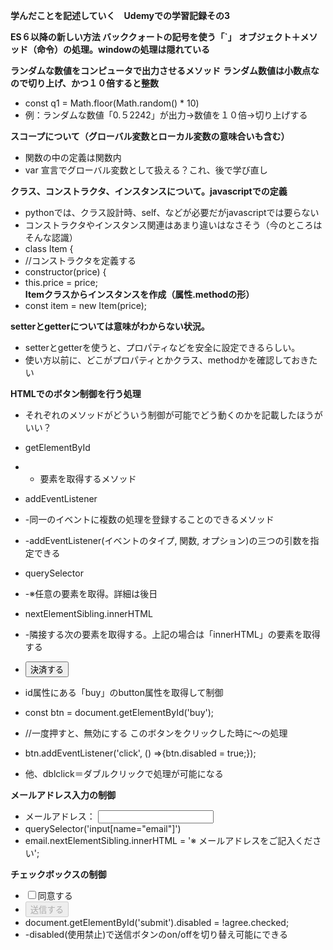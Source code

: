 **学んだことを記述していく　Udemyでの学習記録その3**

**ES６以降の新しい方法 バッククォートの記号を使う「`」**
**オブジェクト＋メソッド（命令）の処理。windowの処理は隠れている**

**ランダムな数値をコンピュータで出力させるメソッド**
**ランダム数値は小数点なので切り上げ、かつ１０倍すると整数**
- const q1 = Math.floor(Math.random() * 10)
- 例：ランダムな数値「0.５2242」が出力→数値を１０倍→切り上げする

**スコープについて（グローバル変数とローカル変数の意味合いも含む）**
- 関数の中の定義は関数内
- var 宣言でグローバル変数として扱える？これ、後で学び直し

**クラス、コンストラクタ、インスタンスについて。javascriptでの定義**
- pythonでは、クラス設計時、self、などが必要だがjavascriptでは要らない
- コンストラクタやインスタンス関連はあまり違いはなさそう（今のところはそんな認識）
- class Item {
- //コンストラクタを定義する
- constructor(price) {
- this.price = price;
**Itemクラスからインスタンスを作成（属性.methodの形）**
- const item = new Item(price);

**setterとgetterについては意味がわからない状況。**
- setterとgetterを使うと、プロパティなどを安全に設定できるらしい。
- 使い方以前に、どこがプロパティとかクラス、methodかを確認しておきたい

**HTMLでのボタン制御を行う処理**
- それぞれのメソッドがどういう制御が可能でどう動くのかを記載したほうがいい？
- getElementById
- - 要素を取得するメソッド
- addEventListener
- -同一のイベントに複数の処理を登録することのできるメソッド
- -addEventListener(イベントのタイプ, 関数, オプション)の三つの引数を指定できる
- querySelector
- -※任意の要素を取得。詳細は後日
- nextElementSibling.innerHTML
- -隣接する次の要素を取得する。上記の場合は「innerHTML」の要素を取得する


- <button id="buy">決済する</button>
- id属性にある「buy」のbutton属性を取得して制御
- const btn = document.getElementById('buy');
- //一度押すと、無効にする このボタンをクリックした時に〜の処理
- btn.addEventListener('click', () =>{btn.disabled = true;});
- 他、dblclick＝ダブルクリックで処理が可能になる


**メールアドレス入力の制御**
- メールアドレス： <input type="email" name="email" id="">
- querySelector('input[name="email"]')
- email.nextElementSibling.innerHTML = '※ メールアドレスをご記入ください';


**チェックボックスの制御**
- <input type="checkbox" name="agree" id="agree">同意する
- <button id="submit" disabled>送信する</button>
- document.getElementById('submit').disabled = !agree.checked;
- -disabled(使用禁止)で送信ボタンのon/offを切り替え可能にできる